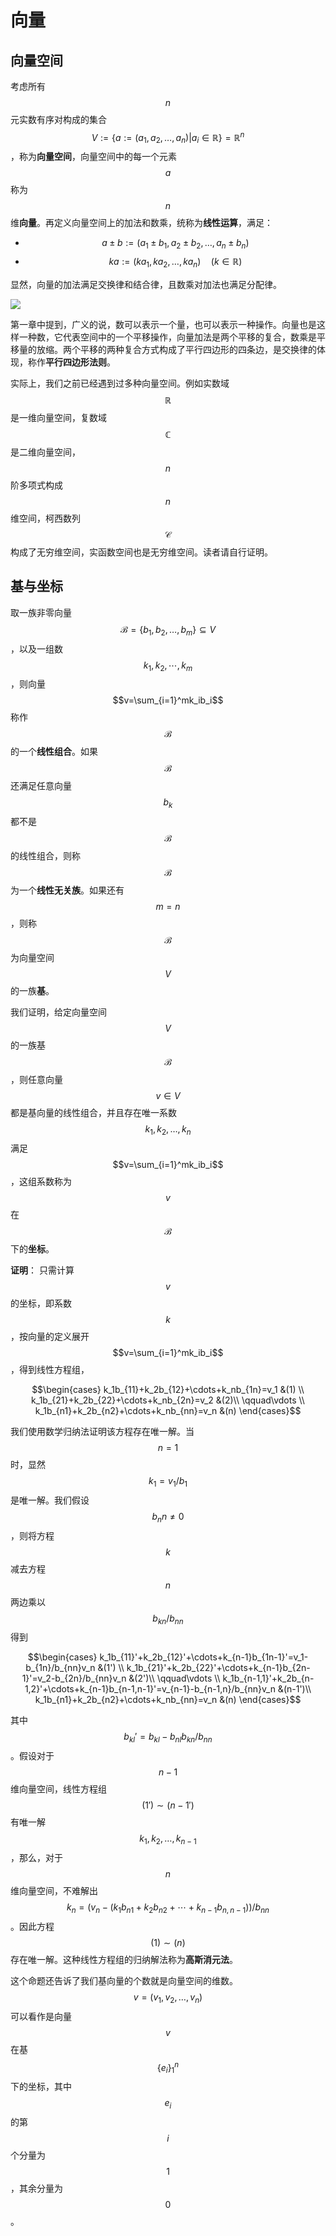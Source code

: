 # 向量

## 向量空间

考虑所有$$n$$元实数有序对构成的集合$$V:=\{a:=(a_1, a_2,\ldots,a_n)\vert a_i \in \mathbb R\}=\mathbb R^n$$，称为**向量空间**，向量空间中的每一个元素$$a$$称为$$n$$维**向量**。再定义向量空间上的加法和数乘，统称为**线性运算**，满足：
* $$a \pm b:=(a_1 \pm b_1, a_2 \pm b_2, \ldots, a_n \pm b_n)$$
* $$ka := (ka_1, ka_2, \ldots, ka_n)\quad(k \in \mathbb R)$$

显然，向量的加法满足交换律和结合律，且数乘对加法也满足分配律。

![](https://upload.wikimedia.org/wikipedia/commons/thumb/a/a6/Vector_add_scale.svg/400px-Vector_add_scale.svg.png)

第一章中提到，广义的说，数可以表示一个量，也可以表示一种操作。向量也是这样一种数，它代表空间中的一个平移操作，向量加法是两个平移的复合，数乘是平移量的放缩。两个平移的两种复合方式构成了平行四边形的四条边，是交换律的体现，称作**平行四边形法则**。

实际上，我们之前已经遇到过多种向量空间。例如实数域$$\mathbb R$$是一维向量空间，复数域$$\mathbb C$$是二维向量空间，$$n$$阶多项式构成$$n$$维空间，柯西数列$$\mathscr C$$构成了无穷维空间，实函数空间也是无穷维空间。读者请自行证明。

## 基与坐标

取一族非零向量$$\mathscr B=\{b_1, b_2,\ldots,b_m\}\subseteq V$$，以及一组数$$k_1,k_2,\cdots,k_m$$，则向量$$v=\sum_{i=1}^mk_ib_i$$称作$$\mathscr B$$的一个**线性组合**。如果$$\mathscr B$$还满足任意向量$$b_k$$都不是$$\mathscr B$$的线性组合，则称$$\mathscr B$$为一个**线性无关族**。如果还有$$m=n$$，则称$$\mathscr B$$为向量空间$$V$$的一族**基**。

我们证明，给定向量空间$$V$$的一族基$$\mathscr B$$，则任意向量$$v \in V$$都是基向量的线性组合，并且存在唯一系数$$k_1,k_2,\ldots,k_n$$满足$$v=\sum_{i=1}^mk_ib_i$$，这组系数称为$$v$$在$$\mathscr B$$下的**坐标**。

**证明**： 只需计算$$v$$的坐标，即系数$$k$$，按向量的定义展开$$v=\sum_{i=1}^mk_ib_i$$，得到线性方程组，

$$\begin{cases}
k_1b_{11}+k_2b_{12}+\cdots+k_nb_{1n}=v_1 &(1) \\
k_1b_{21}+k_2b_{22}+\cdots+k_nb_{2n}=v_2 &(2)\\
\qquad\vdots \\
k_1b_{n1}+k_2b_{n2}+\cdots+k_nb_{nn}=v_n &(n)
\end{cases}$$

我们使用数学归纳法证明该方程存在唯一解。当$$n=1$$时，显然$$k_1=v_1/b_1$$是唯一解。我们假设$$b_nn\neq0$$，则将方程$$k$$减去方程$$n$$两边乘以$$b_{kn}/b_{nn}$$得到

$$\begin{cases}
k_1b_{11}'+k_2b_{12}'+\cdots+k_{n-1}b_{1n-1}'=v_1-b_{1n}/b_{nn}v_n &(1') \\
k_1b_{21}'+k_2b_{22}'+\cdots+k_{n-1}b_{2n-1}'=v_2-b_{2n}/b_{nn}v_n &(2')\\
\qquad\vdots \\
k_1b_{n-1,1}'+k_2b_{n-1,2}'+\cdots+k_{n-1}b_{n-1,n-1}'=v_{n-1}-b_{n-1,n}/b_{nn}v_n &(n-1')\\
k_1b_{n1}+k_2b_{n2}+\cdots+k_nb_{nn}=v_n &(n)
\end{cases}$$

其中$$b_{kl}'=b_{kl}-b_{nl}b_{kn}/b_{nn}$$。假设对于$$n-1$$维向量空间，线性方程组$$(1')\sim(n-1')$$有唯一解$$k_1,k_2,\ldots,k_{n-1}$$，那么，对于$$n$$维向量空间，不难解出$$k_n=(v_n-(k_1b_{n1}+k_2b_{n2}+\cdots+k_{n-1}b_{n,n-1}))/b_{nn}$$。因此方程$$(1)\sim(n)$$存在唯一解。这种线性方程组的归纳解法称为**高斯消元法**。

这个命题还告诉了我们基向量的个数就是向量空间的维数。$$v=(v_1,v_2,\ldots,v_n)$$可以看作是向量$$v$$在基$$\{e_i\}_1^n$$下的坐标，其中$$e_i$$的第$$i$$个分量为$$1$$，其余分量为$$0$$。